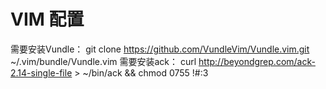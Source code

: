 VIM 配置
====
需要安装Vundle：
git clone https://github.com/VundleVim/Vundle.vim.git ~/.vim/bundle/Vundle.vim
需要安装ack：
curl http://beyondgrep.com/ack-2.14-single-file > ~/bin/ack && chmod 0755 !#:3
